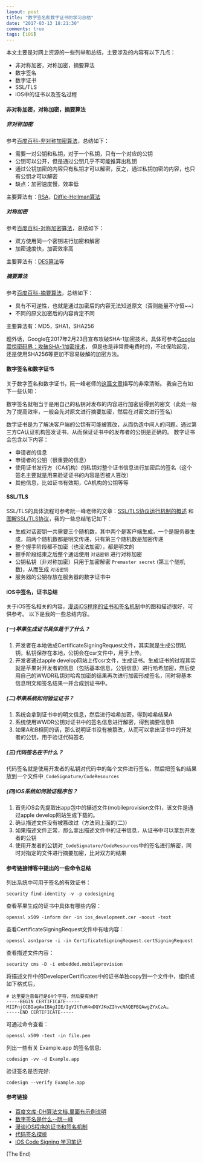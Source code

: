 ```yaml
---
layout: post
title: "数字签名和数字证书的学习总结"
date: "2017-03-13 18:21:30"
comments: true
tags: [iOS]
---
```


本文主要是对网上资源的一些列举和总结，主要涉及的内容有以下几点：

* 非对称加密，对称加密，摘要算法
* 数字签名
* 数字证书
* SSL/TLS
* iOS中的证书以及签名过程

<!-- more -->

#### 非对称加密，对称加密，摘要算法

##### 非对称加密

参考[百度百科-非对称加密算法](http://baike.baidu.com/item/%E9%9D%9E%E5%AF%B9%E7%A7%B0%E5%8A%A0%E5%AF%86%E7%AE%97%E6%B3%95)，总结如下：

* 需要一对公钥和私钥，对于一个私钥，只有一个对应的公钥
* 公钥可以公开，但是通过公钥几乎不可能推算出私钥
* 通过公钥加密的内容只有私钥才可以解密，反之，通过私钥加密的内容，也只有公钥才可以解密
* 缺点：加密速度慢，效率低

主要算法有：[RSA](http://baike.baidu.com/item/RSA%E7%AE%97%E6%B3%95)，[Diffie-Hellman算法](http://baike.baidu.com/item/Diffie-Hellman)

##### 对称加密

参考[百度百科-对称加密算法](http://baike.baidu.com/item/%E5%AF%B9%E7%A7%B0%E5%8A%A0%E5%AF%86%E7%AE%97%E6%B3%95)，总结如下：

* 双方使用同一个密钥进行加密和解密
* 加密速度快，加密效率高

主要算法有：[DES算法](http://baike.baidu.com/item/des%E7%AE%97%E6%B3%95)等


##### 摘要算法

参考[百度百科-摘要算法](http://baike.baidu.com/item/%E6%91%98%E8%A6%81%E7%AE%97%E6%B3%95)，总结如下：

* 具有不可逆性，也就是通过加密后的内容无法知道原文（否则能量不守恒~~）
* 不同的原文加密后的内容肯定不同

主要算法有：MD5，SHA1，SHA256

题外话，Google在2017年2月23日宣布攻破SHA-1加密技术，具体可参考[Google震惊密码界：攻破SHA-1加密技术](http://www.cnblogs.com/merlindu/p/6545588.html)，
但是也是非常费电费时的，不过保险起见，还是使用SHA256等更加不容易破解的加密方法。

#### 数字签名和数字证书

关于数字签名和数字证书，阮一峰老师的[这篇文章](http://www.ruanyifeng.com/blog/2011/08/what_is_a_digital_signature.html)描写的非常清晰。
我自己有如下一些认知：

数字签名就相当于是用自己的私钥对发布的内容进行加密后得到的密文（此处一般为了提高效率，一般会先对原文进行摘要加密，然后在对密文进行签名）

数字证书是为了解决客户端的公钥有可能被篡改，从而伪造中间人的问题。通过第三方CA认证机构签发证书，从而保证证书中的发布者的公钥是正确的。
数字证书会包含以下内容：

* 申请者的信息
* 申请者的公钥（很重要的信息）
* 使用证书发行方（CA机构）的私钥对整个证书信息进行加密后的签名（这个签名主要就是用来验证证书的内容是否被人篡改）
* 其他信息，比如证书有效期，CA机构的公钥等等

#### SSL/TLS

SSL/TLS的具体流程可参考阮一峰老师的文章：[SSL/TLS协议运行机制的概述](http://www.ruanyifeng.com/blog/2014/02/ssl_tls.html) 和 [图解SSL/TLS协议](http://www.ruanyifeng.com/blog/2014/09/illustration-ssl.html)，我的一些总结笔记如下：

* 生成对话密钥一共需要三个随机数，其中两个是客户端生成，一个是服务器生成，前两个随机数都是明文传递，只有第三个随机数是加密传递
* 整个握手阶段都不加密（也没法加密），都是明文的
* 握手阶段结束之后整个通话使用 `对话密钥` 进行对称加密
* 公钥私钥（非对称加密）只用于加密解密 `Premaster secret` (第三个随机数)，从而生成 `对话密钥`
* 服务器的公钥存放在服务器的数字证书中

#### iOS中签名，证书总结

关于iOS签名相关的内容，[漫谈iOS程序的证书和签名机制](https://segmentfault.com/a/1190000004144556)中的图和描述很好，可供参考。
以下是我的一些总结内容。

##### (一)苹果生成证书具体是干了什么？

1. 开发者在本地做成CertificateSigningRequest文件，其实就是生成公钥私钥，私钥保存在本地，公钥会在csr文件中，用于上传。
2. 开发者通过apple develop网站上传csr文件，生成证书。生成证书的过程其实就是苹果对开发者的信息（包括基本信息，公钥信息）进行哈希加密，然后使用自己的WWDR私钥对哈希加密的结果再次进行加密形成签名，同时将基本信息明文和签名结果一并合成到证书中。

##### (二)苹果系统如何验证证书？

1. 系统会拿到证书中的明文信息，然后进行哈希加密，得到哈希结果A
2. 系统使用WWDR公钥对证书中的签名信息进行解密，得到摘要信息B
3. 如果A和B相同的话，那么说明证书没有被篡改，从而可以拿出证书中的开发者的公钥，用于验证代码签名

##### (三)代码签名在干什么？

代码签名就是使用开发者的私钥对代码中的每个文件进行签名，然后把签名的结果放到一个文件中`_CodeSignature/CodeResources`

##### (四)iOS系统如何验证程序包？

1. 首先iOS会先提取出app包中的描述文件(mobileprovision文件)，该文件是通过apple develop网站生成下载的。
2. 确认描述文件没有被篡改过（方法同上面的(二)）
3. 如果描述文件正常，那么拿出描述文件中的证书信息，从证书中可以拿到开发者的公钥
4. 使用开发者的公钥对`_CodeSignature/CodeResources`中的签名进行解密，同时对指定的文件进行摘要加密，比对双方的结果

#### 参考链接博客中提出的一些命令总结

列出系统中可用于签名的有效证书：

```shell
security find-identity -v -p codesigning
```

查看苹果生成的证书中具体有哪些内容：

```shell
openssl x509 -inform der -in ios_development.cer -noout -text
```

查看CertificateSigningRequest文件中有啥内容：

```
openssl asn1parse -i -in CertificateSigningRequest.certSigningRequest
```

查看描述文件内容：

```
security cms -D -i embedded.mobileprovision
```

将描述文件中的DeveloperCertificates中的证书单独copy到一个文件中，组织成如下格式后，

```
# 这里要注意每行是64个字符，然后要有换行
-----BEGIN CERTIFICATE-----
MIIFnjCCBIagAwIBAgIIE/IgVItTuH4wDQYJKoZIhvcNAQEFBQAwgZYxCzA…
-----END CERTIFICATE-----
```

可通过命令查看：

```
openssl x509 -text -in file.pem
```

列出一些有关 Example.app 的签名信息:

```
codesign -vv -d Example.app
```

验证签名是否完好:

```
codesign --verify Example.app
```

#### 参考链接

* [百度文库-DH算法文档,里面有示例说明](http://wenku.baidu.com/view/a880a99f51e79b89680226f9.html)
* [数字签名是什么--阮一峰](http://www.ruanyifeng.com/blog/2011/08/what_is_a_digital_signature.html)
* [漫谈iOS程序的证书和签名机制](https://segmentfault.com/a/1190000004144556)
* [代码签名探析](https://objccn.io/issue-17-2/)
* [iOS Code Signing 学习笔记](http://foggry.com/blog/2014/10/16/ios-code-signing-xue-xi-bi-ji/)

(The End)
